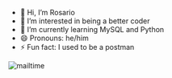 - 👋 Hi, I’m Rosario
- 👀 I’m interested in being a better coder
- 🌱 I’m currently learning MySQL and Python
- 😄 Pronouns: he/him
- ⚡ Fun fact: I used to be a postman

![mailtime](https://github.com/user-attachments/assets/4658bf26-e0d4-455a-9fa8-d8be025f9cb8)

<!---
thrillho5000/thrillho5000 is a ✨ special ✨ repository because its `README.md` (this file) appears on your GitHub profile.
You can click the Preview link to take a look at your changes.
--->
